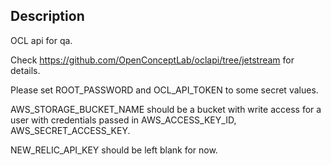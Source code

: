 ## Description

OCL api for qa.

Check <https://github.com/OpenConceptLab/oclapi/tree/jetstream> for details.

Please set ROOT_PASSWORD and OCL_API_TOKEN to some secret values.

AWS_STORAGE_BUCKET_NAME should be a bucket with write access for a user with credentials passed in AWS_ACCESS_KEY_ID, AWS_SECRET_ACCESS_KEY.

NEW_RELIC_API_KEY should be left blank for now.